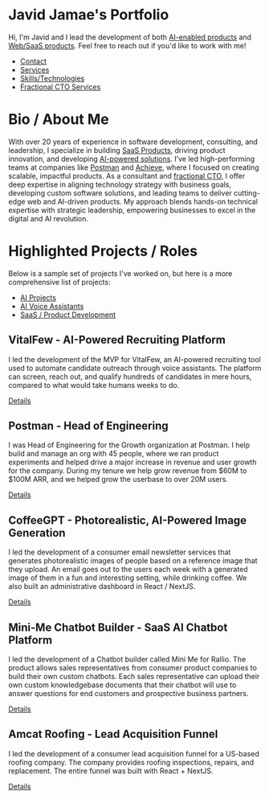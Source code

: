 # Javid Jamae's Portfolio

Hi, I'm Javid and I lead the development of both [AI-enabled products](./ai-development.md) and [Web/SaaS products](./product-development.md). Feel free to reach out if you'd like to work with me!

- [Contact](/contact.md)
- [Services](/services.md)
- [Skills/Technologies](/skills-technologies.md)
- [Fractional CTO Services](/fractional-cto.md)

# Bio / About Me

With over 20 years of experience in software development, consulting, and leadership, I specialize in building [SaaS Products](./product-development.md), driving product innovation, and developing [AI-powered solutions](./ai-development.md). I’ve led high-performing teams at companies like [Postman](./postman/README.md) and [Achieve](https://www.achieve.com), where I focused on creating scalable, impactful products. As a consultant and [fractional CTO](./fractional-cto.md), I offer deep expertise in aligning technology strategy with business goals, developing custom software solutions, and leading teams to deliver cutting-edge web and AI-driven products. My approach blends hands-on technical expertise with strategic leadership, empowering businesses to excel in the digital and AI revolution.

# Highlighted Projects / Roles

Below is a sample set of projects I've worked on, but here is a more comprehensive list of projects:
- [AI Projects](./ai-development.md)
- [AI Voice Assistants](./voice-assistants.md)
- [SaaS / Product Development](./product-development.md)

## VitalFew - AI-Powered Recruiting Platform

I led the development of the MVP for VitalFew, an AI-powered recruiting tool used to automate candidate outreach through voice assistants. The platform can screen, reach out, and qualify hundreds of candidates in mere hours, compared to what would take humans weeks to do.

[Details](./vitalfew/README.md)

## Postman - Head of Engineering

I was Head of Engineering for the Growth organization at Postman. I help build and manage an org with 45 people, where we ran product experiments and helped drive a major increase in revenue and user growth for the company. During my tenure we help grow revenue from $60M to $100M ARR, and we helped grow the userbase to over 20M users.

[Details](./postman/README.md)

## CoffeeGPT - Photorealistic, AI-Powered Image Generation

I led the development of a consumer email newsletter services that generates photorealistic images of people based on a reference image that they upload. An email goes out to the users each week with a generated image of them in a fun and interesting setting, while drinking coffee. We also built an administrative dashboard in React / NextJS. 

[Details](./coffee-gpt/README.md) 

## Mini-Me Chatbot Builder - SaaS AI Chatbot Platform

I led the development of a Chatbot builder called Mini Me for Rallio. The product allows sales representatives from consumer product companies to build their own custom chatbots. Each sales representative can upload their own custom knowledgebase documents that their chatbot will use to answer questions for end customers and prospective business partners.

[Details](./rallio-minimebot/README.md)

## Amcat Roofing - Lead Acquisition Funnel

I led the development of a consumer lead acquisition funnel for a US-based roofing company. The company provides roofing inspections, repairs, and replacement. The entire funnel was built with React + NextJS.

[Details](./amcat-roofing/README.md)
